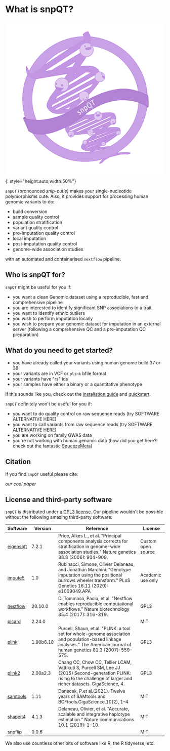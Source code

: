 # What is snpQT?

![](img/logo.png){: style="height:auto;width:50%"}

`snpQT` (pronounced _snip-cutie_) makes your single-nucleotide polymorphisms
cute. Also, it provides support for processing human genomic variants to do: 

* build conversion
* sample quality control
* population stratification
* variant quality control
* pre-imputation quality control
* local imputation
* post-imputation quality control
* genome-wide association studies

with an automated and containerised `nextflow` pipeline.

## Who is snpQT for?

`snpQT` might be useful for you if:

* you want a clean Genomic dataset using a reproducible, fast and comprehensive pipeline
* you are interested to identify significant SNP associations to a trait
* you want to identify ethnic outliers
* you wish to perform imputation locally
* you wish to prepare your genomic dataset for imputation in an external server (following a comprehensive QC and a pre-imputation QC preparation)

## What do you need to get started?

* you have already called your variants using human genome build 37 or 38
* your variants are in VCF or `plink` bfile format
* your variants have "rs" ids
* your samples have either a binary or a quantitative phenotype

If this sounds like you, check out the [installation
guide](user-guide/installation.md) and [quickstart](user-guide/quickstart.md).

`snpQT` definitely won't be useful for you if:

* you want to do quality control on raw sequence reads (try
  SOFTWARE ALTERNATIVE HERE)
* you want to call variants from raw sequence reads (try SOFTWARE ALTERNATIVE
  HERE)
* you are working on family GWAS data
* you're not working with human genomic data (how did you get here?! check out the fantastic [SqueezeMeta](https://github.com/jtamames/SqueezeMeta))

## Citation

If you find `snpQT` useful please cite:

_our cool paper_

## License and third-party software 

`snpQT` is distributed under [a GPL3 license](https://github.com/nebfield/snpQT/blob/master/LICENSE.md). Our pipeline wouldn't be possible without the following amazing third-party software:

| Software                                                        | Version   | Reference                                                                                                                                                                   | License            |
|-----------------------------------------------------------------|-----------|-----------------------------------------------------------------------------------------------------------------------------------------------------------------------------|--------------------|
| [eigensoft](https://www.hsph.harvard.edu/alkes-price/software/) | 7.2.1     | Price, Alkes L., et al. "Principal components analysis corrects for stratification in genome-wide association studies." Nature genetics 38.8 (2006): 904-909.               | Custom open source |
| [impute5](https://jmarchini.org/impute5/)                       | 1.0       | Rubinacci, Simone, Olivier Delaneau, and Jonathan Marchini. "Genotype imputation using the positional burrows wheeler transform." PLoS Genetics 16.11 (2020): e1009049.APA  | Academic use only  |
| [nextflow](https://nextflow.io)                                 | 20.10.0   | Di Tommaso, Paolo, et al. "Nextflow enables reproducible computational workflows." Nature biotechnology 35.4 (2017): 316-319.                                               | GPL3               |
| [picard](https://broadinstitute.github.io/picard/)              | 2.24.0    |                                                                                                                                                                             | MIT                |
| [plink](https://www.cog-genomics.org/plink/1.9/)                | 1.90b6.18 | Purcell, Shaun, et al. "PLINK: a tool set for whole-genome association and population-based linkage analyses." The American journal of human genetics 81.3 (2007): 559-575. | GPL3               |
| [plink2](https://www.cog-genomics.org/plink/2.0/)               | 2.00a2.3  | Chang CC, Chow CC, Tellier LCAM, Vattikuti S, Purcell SM, Lee JJ (2015) Second-generation PLINK: rising to the challenge of larger and richer datasets. GigaScience, 4.     | GPL3               |
| [samtools](https://samtools.github.io)                          | 1.11      | Danecek,  P.et al.(2021).   Twelve  years  of  SAMtools  and  BCFtools.GigaScience,10(2), 1–4                                                                                                                                                                           | MIT                |
| [shapeit4](https://odelaneau.github.io/shapeit4/)               | 4.1.3     | Delaneau, Olivier, et al. "Accurate, scalable and integrative haplotype estimation." Nature communications 10.1 (2019): 1-10.                                               | MIT                |
| [snpflip](https://github.com/biocore-ntnu/snpflip)              | 0.0.6     |                                                                                                                                                                             | MIT                |

We also use countless other bits of software like R, the R tidyverse, etc. 
